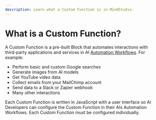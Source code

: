 ```yaml
---
description: Learn what a Custom Function is in MindStudio.
---
```


# What is a Custom Function?

A Custom Function is a pre-built Block that automates interactions with third-party applications and services in AI [Automation Workflows](../automation-workflows/what-is-an-automation-workflow.md). For example:

* Perform basic and custom Google searches
* Generate images from AI models
* Get YouTube video data
* Collect emails from your MailChimp account
* Send data to a Slack or Zapier webhook
* Many other interactions

Each Custom Function is written in JavaScript with a user interface so AI Developers can configure the Custom Function in their AIs Automation Workflows. Each Custom Function must be configured individually.
